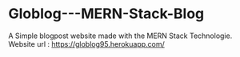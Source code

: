 # Globlog---MERN-Stack-Blog
A Simple blogpost website made with the MERN Stack Technologie.
Website url : https://globlog95.herokuapp.com/


